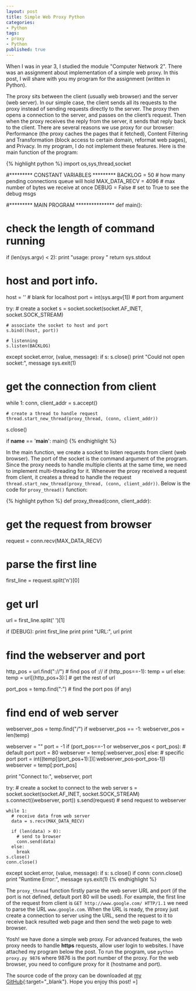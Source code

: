 ```yaml
---
layout: post
title: Simple Web Proxy Python
categories:
- Python
tags:
- proxy
- Python
published: true
---
```


When I was in year 3, I studied the module "Computer Network 2". There was an
assignment about implementation of a simple web proxy. In this post, I will
share with you my program for the assignment (written in Python).

The proxy sits between the client (usually web browser) and the server (web
server). In our simple case, the client sends all its requests to the proxy
instead of sending requests directly to the server. The proxy then opens a
connection to the server, and passes on the client’s request.<!-- more -->
Then when the proxy receives the reply from the server, it sends that reply
back to the client. There are several reasons we use proxy for our browser:
Performance (the proxy caches the pages that it fetched), Content Filtering and
Transformation (block access to certain domain, reformat web pages), and Privacy.
In my program, I do not implement these features. Here is the main function of
the program:

{% highlight python %}
import os,sys,thread,socket

#********* CONSTANT VARIABLES *********
BACKLOG = 50            # how many pending connections queue will hold
MAX_DATA_RECV = 4096    # max number of bytes we receive at once
DEBUG = False           # set to True to see the debug msgs

#********* MAIN PROGRAM ***************
def main():

  # check the length of command running
  if (len(sys.argv) < 2):
    print "usage: proxy <port>"
    return sys.stdout

  # host and port info.
  host = ''               # blank for localhost
  port = int(sys.argv[1]) # port from argument

  try:
    # create a socket
    s = socket.socket(socket.AF_INET, socket.SOCK_STREAM)

    # associate the socket to host and port
    s.bind((host, port))

    # listenning
    s.listen(BACKLOG)

  except socket.error, (value, message):
    if s:
        s.close()
    print "Could not open socket:", message
    sys.exit(1)

  # get the connection from client
  while 1:
    conn, client_addr = s.accept()

    # create a thread to handle request
    thread.start_new_thread(proxy_thread, (conn, client_addr))

  s.close()

if __name__ == '__main__':
  main()
{% endhighlight %}

In the main function, we create a socket to listen requests from client (web
browser). The port of the socket is the command argument of the program. Since
the proxy needs to handle multiple clients at the same time, we need to
implement multi-threading for it. Whenever the proxy received a request from
client, it creates a thread to handle the request
`thread.start_new_thread(proxy_thread, (conn, client_addr))`. Below is the code
for `proxy_thread()` function:

{% highlight python %}
def proxy_thread(conn, client_addr):

  # get the request from browser
  request = conn.recv(MAX_DATA_RECV)

  # parse the first line
  first_line = request.split('n')[0]

  # get url
  url = first_line.split(' ')[1]

  if (DEBUG):
    print first_line
    print
    print "URL:", url
    print

  # find the webserver and port
  http_pos = url.find("://")          # find pos of ://
  if (http_pos==-1):
    temp = url
  else:
    temp = url[(http_pos+3):]       # get the rest of url

  port_pos = temp.find(":")           # find the port pos (if any)

  # find end of web server
  webserver_pos = temp.find("/")
  if webserver_pos == -1:
    webserver_pos = len(temp)

  webserver = ""
  port = -1
  if (port_pos==-1 or webserver_pos < port_pos):      # default port
    port = 80
    webserver = temp[:webserver_pos]
  else:       # specific port
    port = int((temp[(port_pos+1):])[:webserver_pos-port_pos-1])
    webserver = temp[:port_pos]

  print "Connect to:", webserver, port

  try:
    # create a socket to connect to the web server
    s = socket.socket(socket.AF_INET, socket.SOCK_STREAM)
    s.connect((webserver, port))
    s.send(request)         # send request to webserver

    while 1:
      # receive data from web server
      data = s.recv(MAX_DATA_RECV)

      if (len(data) > 0):
        # send to browser
        conn.send(data)
      else:
        break
    s.close()
    conn.close()
  except socket.error, (value, message):
    if s:
      s.close()
    if conn:
      conn.close()
    print "Runtime Error:", message
    sys.exit(1)
{% endhighlight %}

The `proxy_thread` function firstly parse the web server URL and port (if the
port is not defined, default port 80 will be used). For example, the first line
of the request from client is `GET http://www.google.com/ HTTP/1.1` we need to
parse the URL `www.google.com`. When the URL is ready, the proxy just create a
connection to server using the URL, send the request to it to receive back
resulted web page and then send the web page to web browser.

Yosh! we have done a simple web proxy. For advanced features, the web proxy
needs to handle **https** requests, allow user login to websites. I have
attached my program below the post. To run the program, use `python proxy.py 9876`
where 9876 is the port number of the proxy. For the web browser, you need to
configure proxy for it (hostname and port).

The source code of the proxy can be downloaded at [my GitHub][WebProxyPythonGitHub]{:target="_blank"}. Hope you enjoy this post! =]

[WebProxyPythonGitHub]: https://github.com/luugiathuy/WebProxyPython

